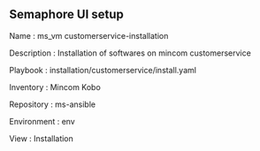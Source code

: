 

## Semaphore UI setup

Name         : ms_vm customerservice-installation

Description  : Installation of softwares on mincom customerservice

Playbook     : installation/customerservice/install.yaml

Inventory    : Mincom Kobo

Repository   : ms-ansible

Environment  : env

View         : Installation

